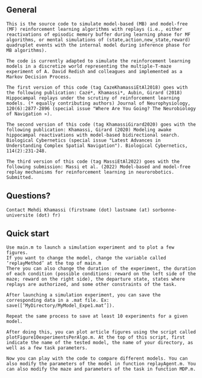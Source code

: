 ## General

	This is the source code to simulate model-based (MB) and model-free (MF) reinforcement learning algorithms with replays (i.e., either reactivations of episodic memory buffer during learning phase for MF algorithms, or mental simulations of (state,action,new_state,reward) quadruplet events with the internal model during inference phase for MB algorithms).

	The code is currently adapted to simulate the reinforcement learning models in a discretize world representing the multiple-T-maze experiment of A. David Redish and colleagues and implemented as a Markov Decision Process.

	The first version of this code (tag CazeKhamassiEtAl2018) goes with the following publication: Cazé*, Khamassi*, Aubin, Girard (2018) Hippocampal replays under the scrutiny of reinforcement learning models. (* equally contributing authors) Journal of Neurophysiology, 120(6):2877-2896 (special issue "Where Are You Going? The Neurobiology of Navigation »).
	
	The second version of this code (tag KhamassiGirard2020) goes with the following publication: Khamassi, Girard (2020) Modeling awake hippocampal reactivations with model-based bidirectional search. Biological Cybernetics (special issue "Latest Advances in Understanding Complex Spatial Navigation"). Biological Cybernetics, 114(2):231-248.
	
	The third version of this code (tag MassiEtAl2022) goes with the following submission: Massi et al. (2022) Model-based and model-free replay mechanisms for reinforcement learning in neurorobotics. Submitted.

## Questions?

	Contact Mehdi Khamassi (firstname (dot) lastname (at) sorbonne-universite (dot) fr)

## Quick start

	Use main.m to launch a simulation experiment and to plot a few figures.
	If you want to change the model, change the variable called ‘replayMethod’ at the top of main.m
	There you can also change the duration of the experiment, the duration of each condition (possible conditions: reward on the left side of the maze; reward on the right side), the departure state, states where replays are authorized, and some other constraints of the task.

	After launching a simulation experiment, you can save the corresponding data in a .mat file. Ex: save([‘MyDirectory/MyModel_Expe1.mat’]).

	Repeat the same process to save at least 10 experiments for a given model.

	After doing this, you can plot article figures using the script called plotFigure10experimentsPerAlgo.m. At the top of this script, first indicate the name of the tested model, the name of your directory, as well as a few task parameters.

	Now you can play with the code to compare different models. You can also modify the parameters of the model in function replayAgent.m. You can also modify the maze and parameters of the task in function MDP.m.
